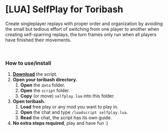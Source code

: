 # [LUA] SelfPlay for Toribash

Create singleplayer replays with proper order and organization by avoiding the small but tedious effort of switching from one player to another when creating self-sparring replays, the turn frames only run when all players have finished their movements.

<br>

### <b>How to use/install</b>
1. [<b>Download</b>](http://adfoc.us/70366681392808) the script.
2. <b>Open your toribash directory.</b>
    1. <b>Open</b> the `data` folder.
    2. <b>Open</b> the `script` folder.
    3. <b>Copy</b> (or move) `selfplay.lua` into this folder.
3. <b>Open toribash.</b>
    1. <b>Load</b> free play or any mod you want to play in.
    2. <b>Open</b> the chat and type `/loadscript selfplay.lua`.
    3. <b>Read</b> the chat, the script has its own guide.
4. <b>No extra steps required</b>, play and have fun :)